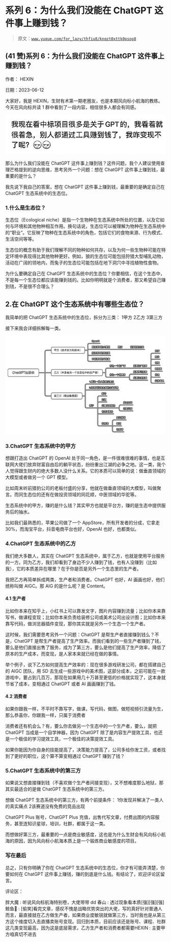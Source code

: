 # 系列 6：为什么我们没能在 ChatGPT 这件事上赚到钱？

> 原文：[`www.yuque.com/for_lazy/thfiu8/knqzt0xttk0psop8`](https://www.yuque.com/for_lazy/thfiu8/knqzt0xttk0psop8)



## (41 赞)系列 6：为什么我们没能在 ChatGPT 这件事上赚到钱？ 

作者： HEXIN 

日期：2023-06-12 

大家好，我是 HEXIN，生财有术第一期老圈友，也是本期风向标小航海的教练。今天在风向标共读 1 群中看到了一段内容，相信很多人都会有同感。 

![](img/c273ca3e984be1ab0a720db3e90ba672.png) 

那么为什么我们没能在 ChatGPT 这件事上赚到钱？这件问题，我个人建议使用查理芒格提到的逆向思维，思考另外一个问题：想在 ChatGPT 这件事上赚到钱，最重要的是什么？ 

我先说下我自己的答案，想在 ChatGPT 这件事上赚到钱，最重要的是确定自己在 ChatGPT 生态系统中的生态位。 

### 1.什么是生态位？ 

生态位（Ecological niche）是指一个生物种在生态系统中所处的位置，以及它如何与环境和其他物种相互作用。换句话说，生态位可以被理解为物种在生态系统中的“职业”。它反映了物种在生态系统中的角色，包括它们的食物来源、行为模式、生活空间等等。 

生态位的概念有助于我们理解不同的物种如何共存，以及为何一些生物种可能在特定环境中表现得比其他物种更好。例如，狼的生态位可能包括狩猎大型哺乳动物，活动在广阔的领地内，而兔子的生态位可能包括在地下洞穴中寻找植物性食物。 

为什么要确定自己在 ChatGPT 生态系统中的生态位？你要相信，在这个生态中，不是每一个生态位都应该能赚到钱的。比如你明明就是个消费者，那又希望自己赚到钱，不是很不合理么？ 

## 2.在 ChatGPT 这个生态系统中有哪些生态位？ 

我简单的把 ChatGPT 生态系统中的生态位，拆分为三类： <ne-oli index-type="0"><ne-oli-i>1</ne-oli-i><ne-oli-c class="ne-oli-content" id="uf9102308" data-lake-id="uf9102308">甲方</ne-oli-c></ne-oli> <ne-oli index-type="0"><ne-oli-i>2</ne-oli-i><ne-oli-c class="ne-oli-content" id="u1e0024ec" data-lake-id="u1e0024ec">乙方</ne-oli-c></ne-oli> <ne-oli index-type="0"><ne-oli-i>3</ne-oli-i><ne-oli-c class="ne-oli-content" id="u7bcf562e" data-lake-id="u7bcf562e">第三方</ne-oli-c></ne-oli> 

接下来我会详细拆解每一类。 

![](img/5f2037938a35ed83e991932c20fe221e.png) 

### 3.ChatGPT 生态系统中的甲方 

想跟打造出 ChatGPT 的 OpenAI 处于同一角色，是一件很难很难的事情，也是互联网大佬们放弃财富自由后的躺平状态，纷纷重出江湖的必争之地。这一类，我个人觉得跟生财内的绝大多数人没什么关系。它的本质可以简单的说：做垂直领域的大模型或者做另一个 GPT 模型。 

比如周末听前猎豹公司的老板付盛的分享，他就在做垂直领域的大模型，叫做聚言。而同生态位的还有在做投资领域的同花顺，中医领域的华驼等。 

生态系统中的甲方，赚的是什么钱？其实甲方也就是平台方，赚的是生态中提供服务后的抽水。 

比如我们最熟悉的，苹果公司做了一个 AppStore，所有开发者的分成，它拿走 30%，而淘宝平台，抖音电商平台也好，OpenAI 也好，也都类似。 

### 4.ChatGPT 生态系统中的乙方 

我们绝大多数人，其实在 ChatGPT 生态系统中，属于乙方，也就是使用平台服务的一方。同为乙方，我们却看到了身边不少人赚到了钱，也有人没赚到（比如我），它的本质差异在哪里？在于你是否是另外一个生态里的生产者。 

我把乙方再简单拆成两类，生产者和消费者。ChatGPT 也好，AI 画画也好，他们统称叫做 AIGC。那 AIG 的是什么呢？是 Content。 

#### 4.1 生产者 

比如你本来在知乎上，小红书上可以靠发文字，图片内容赚到流量；比如你本来靠写书，做课程变现；比如你本来负责给装修公司或美术公司出设计图；比如你本来靠写代码，做浏览器插件变现，那你其实就是另外一个生态一个生产者。 

这时候，我们需要思考另外一个问题：ChatGPT 是帮生产者直接赚到钱么？不是，ChatGPT 是帮生产者提高了生产效率。而我们看到的一些生产者赚到了钱，要么是他们直接出售了服务，成为了第三方，要么是他们提高了生产效率，降低了原本的生产成本，而变现，是人家本来就已经在做的事情。 

举个例子，说下乙方如何提高生产效率的：现在很多游戏研发公司，都在搭建自己的 AIGC 团队，用 SD 去生成一些游戏中的美术图，这部分成本，之前可能在一款游戏中，要占到几百万，那现在如果用几十万甚至更低的价格就实现了，这本身就节省了成本，变相通过 ChatGPT 或者 AI 画画赚到了钱。 

#### 4.2 消费者 

如果你跟我一样，不平时不靠写字，做课，写代码，做图，做短视频引流量为生，那么恭喜你，你跟我一样，只属于消费者 

消费者还有机会么？有，要么你去做另一个生态中的一个生产者，要么，就把 ChatGPT 当成是一个自学神器，因为 ChatGPT 除了是内容生产提效工具，也还是一个极佳的学习提效工具，一个极佳的决策提效工具。 

如果你能因为你自身的技能提高了，决策能力提高了，公司多给你发工资，或者找到了更好的职位，这个算不算变相通过 ChatGPT 赚到了钱？ 

### 5.ChatGPT 生态系统中的第三方 

如果说又想直接赚到钱（不喜欢做个生产者间接变现），又不想难度那么地狱，那其实最适合的是做 ChatGPT 生态系统中的第三方。 

想做 ChatGPT 生态系统中的第三方，有两个前提条件： <ne-oli index-type="0"><ne-oli-i>1</ne-oli-i><ne-oli-c class="ne-oli-content" id="uefffec6b" data-lake-id="uefffec6b">你发现并解决了一类人的真实痛点</ne-oli-c></ne-oli> <ne-oli index-type="0"><ne-oli-i>2</ne-oli-i><ne-oli-c class="ne-oli-content" id="u7fce516a" data-lake-id="u7fce516a">该赛道没有免费的竞品出现</ne-oli-c></ne-oli> 

ChatGPT Plus 账号，ChatGPT Plus 充值，出售代写文章，付费出图的内容服务，甚至连知识星球，培训，社群，都属于这一类。 

而想做好第三方，最重要的一点是商业敏感度，这也是为什么生财会有风向标小航海的原因，因为风向标小航海本质上是一个锻炼商业敏感度的项目。 

### 写在最后 

总之，只有你明确了你在 ChatGPT 生态系统中的生态位，你才有可能弄清楚，你要如何在 ChatGPT 这件事上赚钱，赚的到底是什么钱。有结论了，欢迎评论区留言。 

评论区： 

胖大魔 : 听说风向标航海特别卷，大佬带带 dd 春山 : 透过现象看本质[强][强][强] 鲸鱼🐳 : [偷笑]看完文章，感叹不愧是战略优势突出的大佬，写的真好针对普通人而言，最直接就在乙方做生产者，如果商业度敏锐就做第三方，当时我也是从第三方这个维度切入去直播卖账号变现。回归到本质，目前应该还是账号、课程、社群这几类变现最高，因为这是底层需求，乙方生产者和消费者都需要HEXIN : 主要甲方咱真切不进去